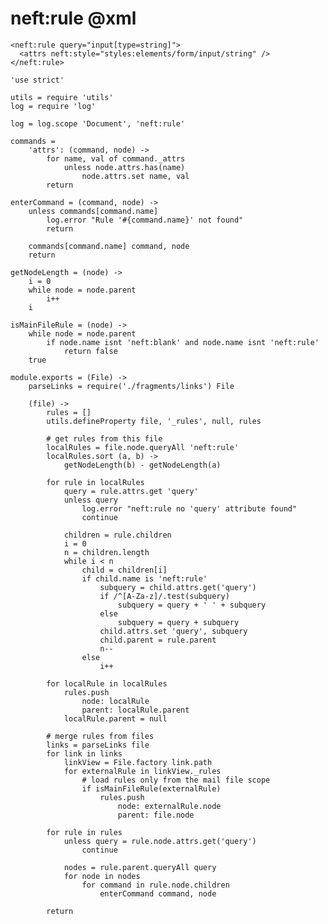 neft:rule @xml
=========

```
<neft:rule query="input[type=string]">
  <attrs neft:style="styles:elements/form/input/string" />
</neft:rule>
```

	'use strict'

	utils = require 'utils'
	log = require 'log'

	log = log.scope 'Document', 'neft:rule'

	commands =
		'attrs': (command, node) ->
			for name, val of command._attrs
				unless node.attrs.has(name)
					node.attrs.set name, val
			return

	enterCommand = (command, node) ->
		unless commands[command.name]
			log.error "Rule '#{command.name}' not found"
			return

		commands[command.name] command, node
		return

	getNodeLength = (node) ->
		i = 0
		while node = node.parent
			i++
		i

	isMainFileRule = (node) ->
		while node = node.parent
			if node.name isnt 'neft:blank' and node.name isnt 'neft:rule'
				return false
		true

	module.exports = (File) ->
		parseLinks = require('./fragments/links') File

		(file) ->
			rules = []
			utils.defineProperty file, '_rules', null, rules

			# get rules from this file
			localRules = file.node.queryAll 'neft:rule'
			localRules.sort (a, b) ->
				getNodeLength(b) - getNodeLength(a)

			for rule in localRules
				query = rule.attrs.get 'query'
				unless query
					log.error "neft:rule no 'query' attribute found"
					continue

				children = rule.children
				i = 0
				n = children.length
				while i < n
					child = children[i]
					if child.name is 'neft:rule'
						subquery = child.attrs.get('query')
						if /^[A-Za-z]/.test(subquery)
							subquery = query + ' ' + subquery
						else
							subquery = query + subquery
						child.attrs.set 'query', subquery
						child.parent = rule.parent
						n--
					else
						i++

			for localRule in localRules
				rules.push
					node: localRule
					parent: localRule.parent
				localRule.parent = null

			# merge rules from files
			links = parseLinks file
			for link in links
				linkView = File.factory link.path
				for externalRule in linkView._rules
					# load rules only from the mail file scope
					if isMainFileRule(externalRule)
						rules.push
							node: externalRule.node
							parent: file.node

			for rule in rules
				unless query = rule.node.attrs.get('query')
					continue

				nodes = rule.parent.queryAll query
				for node in nodes
					for command in rule.node.children
						enterCommand command, node

			return